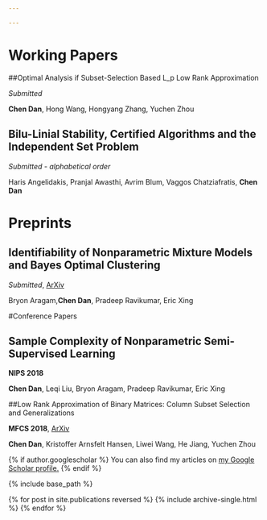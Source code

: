 ```yaml
---

---
```


# Working Papers

##Optimal Analysis if Subset-Selection Based L_p Low Rank Approximation

*Submitted*

**Chen Dan**, Hong Wang, Hongyang Zhang, Yuchen Zhou



## Bilu-Linial Stability, Certified Algorithms and the Independent Set Problem

*Submitted - alphabetical order* 

Haris Angelidakis, Pranjal Awasthi, Avrim Blum, Vaggos Chatziafratis, **Chen Dan**

# Preprints

## Identifiability of Nonparametric Mixture Models and Bayes Optimal Clustering

*Submitted*, [ArXiv](https://arxiv.org/abs/1802.04397)

Bryon Aragam,**Chen Dan**, Pradeep Ravikumar, Eric Xing

#Conference Papers

## Sample Complexity of Nonparametric Semi-Supervised Learning

**NIPS 2018**

**Chen Dan**, Leqi Liu, Bryon Aragam, Pradeep Ravikumar, Eric Xing

##Low Rank Approximation of Binary Matrices: Column Subset Selection and
Generalizations

**MFCS 2018**, [ArXiv](https://arxiv.org/abs/1511.01699)

**Chen Dan**, Kristoffer Arnsfelt Hansen, Liwei Wang, He Jiang, Yuchen Zhou

{% if author.googlescholar %}
  You can also find my articles on <u><a href="{{author.googlescholar}}">my Google Scholar profile</a>.</u>
{% endif %}

{% include base_path %}

{% for post in site.publications reversed %}
  {% include archive-single.html %}
{% endfor %}
